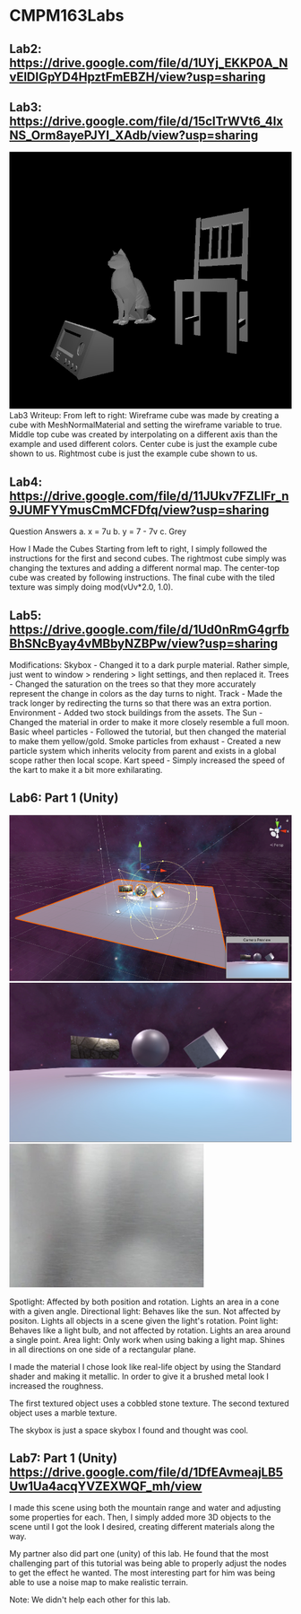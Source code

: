 # CMPM163Labs
## Lab2: https://drive.google.com/file/d/1UYj_EKKP0A_NvElDIGpYD4HpztFmEBZH/view?usp=sharing
## Lab3: https://drive.google.com/file/d/15cITrWVt6_4IxNS_Orm8ayePJYI_XAdb/view?usp=sharing
![](images/theScene.png)
Lab3 Writeup:
From left to right: 
Wireframe cube was made by creating a cube with MeshNormalMaterial and setting the wireframe variable to true.
Middle top cube was created by interpolating on a different axis than the example and used different colors. 
Center cube is just the example cube shown to us. 
Rightmost cube is just the example cube shown to us.

## Lab4: https://drive.google.com/file/d/11JUkv7FZLIFr_n9JUMFYYmusCmMCFDfq/view?usp=sharing 

Question Answers
a. x = 7u
b. y = 7 - 7v
c. Grey

How I Made the Cubes
Starting from left to right, I simply followed the instructions for the first and second cubes. 
The rightmost cube simply was changing the textures and adding a different normal map. 
The center-top cube was created by following instructions. 
The final cube with the tiled texture was simply doing mod(vUv*2.0, 1.0).

## Lab5: https://drive.google.com/file/d/1Ud0nRmG4grfbBhSNcByay4vMBbyNZBPw/view?usp=sharing

Modifications:
Skybox - Changed it to a dark purple material. Rather simple, just went to window > rendering > light settings, and then replaced it. 
Trees - Changed the saturation on the trees so that they more accurately represent the change in colors as the day turns to night.
Track - Made the track longer by redirecting the turns so that there was an extra portion.
Environment - Added two stock buildings from the assets. 
The Sun - Changed the material in order to make it more closely resemble a full moon.
Basic wheel particles - Followed the tutorial, but then changed the material to make them yellow/gold.
Smoke particles from exhaust - Created a new particle system which inherits velocity from parent and exists in a global scope rather then local scope.
Kart speed - Simply increased the speed of the kart to make it a bit more exhilarating.

## Lab6: Part 1 (Unity)
![](images/scene.png)
![](images/screen.jpg)
![](images/brushed1.jpg)

Spotlight: Affected by both position and rotation. Lights an area in a cone with a given angle.
Directional light: Behaves like the sun. Not affected by positon. Lights all objects in a scene given the light's rotation.
Point light: Behaves like a light bulb, and not affected by rotation. Lights an area around a single point.
Area light: Only work when using baking a light map. Shines in all directions on one side of a rectangular plane.

I made the material I chose look like real-life object by using the Standard shader and making it metallic. In order to give it a brushed metal look I increased the roughness.

The first textured object uses a cobbled stone texture. 
The second textured object uses a marble texture.

The skybox is just a space skybox I found and thought was cool.

## Lab7: Part 1 (Unity) https://drive.google.com/file/d/1DfEAvmeajLB5Uw1Ua4acqYVZEXWQF_mh/view

I made this scene using both the mountain range and water and adjusting some properties for each. Then, I simply added more 3D objects to the scene until I got the look I desired, creating different materials along the way.  

My partner also did part one (unity) of this lab.
He found that the most challenging part of this tutorial was being able to properly adjust the nodes to get the effect he wanted. 
The most interesting part for him was being able to use a noise map to make realistic terrain.

Note: We didn't help each other for this lab.
